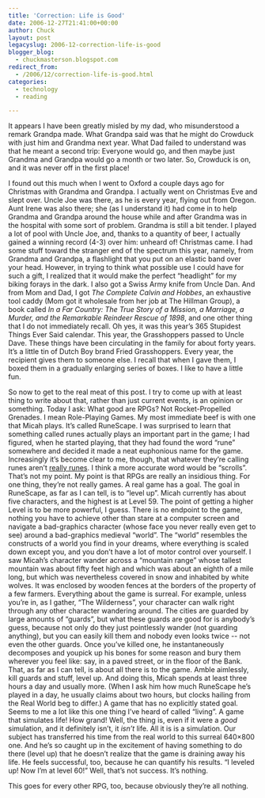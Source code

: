 ```yaml
---
title: 'Correction: Life is Good'
date: 2006-12-27T21:41:00+00:00
author: Chuck
layout: post
legacyslug: 2006-12-correction-life-is-good
blogger_blog:
  - chuckmasterson.blogspot.com
redirect_from:
  - /2006/12/correction-life-is-good.html
categories:
  - technology
  - reading

---
```

It appears I have been greatly misled by my dad, who misunderstood a remark
Grandpa made. What Grandpa said was that he might do Crowduck with just him and
Grandma next year. What Dad failed to understand was that he meant a second
trip: Everyone would go, and then maybe just Grandma and Grandpa would go a
month or two later. So, Crowduck is on, and it was never off in the first
place!

I found out this much when I went to Oxford a couple days ago for Christmas
with Grandma and Grandpa. I actually went on Christmas Eve and slept over.
Uncle Joe was there, as he is every year, flying out from Oregon. Aunt Irene
was also there; she (as I understand it) had come in to help Grandma and
Grandpa around the house while and after Grandma was in the hospital with some
sort of problem. Grandma is still a bit tender. I played a lot of pool with
Uncle Joe, and, thanks to a quantity of beer, I actually gained a winning
record (4-3) over him: unheard of! Christmas came. I had some stuff toward the
stranger end of the spectrum this year, namely, from Grandma and Grandpa, a
flashlight that you put on an elastic band over your head. However, in trying
to think what possible use I could have for such a gift, I realized that it
would make the perfect “headlight” for my biking forays in the dark. I also got
a Swiss Army knife from Uncle Dan. And from Mom and Dad, I got _The Complete
Calvin and Hobbes_, an exhaustive tool caddy (Mom got it wholesale from her job
at The Hillman Group), a book called _In a Far Country: The True Story of a
Mission, a Marriage, a Murder, and the Remarkable Reindeer Rescue of 1898_, and
one other thing that I do not immediately recall. Oh yes, it was this year’s
365 Stupidest Things Ever Said calendar. This year, the Grasshoppers passed to
Uncle Dave. These things have been circulating in the family for about forty
years. It’s a little tin of Dutch Boy brand Fried Grasshoppers. Every year, the
recipient gives them to someone else. I recall that when I gave them, I boxed
them in a gradually enlarging series of boxes. I like to have a little fun. 

So now to get to the real meat of this post. I try to come up with at least
thing to write about that, rather than just current events, is an opinion or
something. Today I ask: What good are RPGs? Not Rocket-Propelled Grenades. I
mean Role-Playing Games. My most immediate beef is with one that Micah plays.
It’s called RuneScape. I was surprised to learn that something called runes
actually plays an important part in the game; I had figured, when he started
playing, that they had found the word “rune” somewhere and decided it made a
neat euphonious name for the game. Increasingly it’s become clear to me,
though, that whatever they’re calling runes aren’t [really
runes](http://www.timelessmyths.com/norse/data/runes1.gif). I think a more
accurate word would be “scrolls”. That’s not my point. My point is that RPGs
are really an insidious thing. For one thing, they’re not really games. A real
game has a goal. The goal in RuneScape, as far as I can tell, is to “level up”.
Micah currently has about five characters, and the highest is at Level 59. The
point of getting a higher Level is to be more powerful, I guess. There is no
endpoint to the game, nothing you have to achieve other than stare at a
computer screen and navigate a bad-graphics character (whose face you never
really even get to see) around a bad-graphics medieval “world”. The “world”
resembles the constructs of a world you find in your dreams, where everything
is scaled down except you, and you don’t have a lot of motor control over
yourself. I saw Micah’s character wander across a “mountain range” whose
tallest mountain was about fifty feet high and which was about an eighth of a
mile long, but which was nevertheless covered in snow and inhabited by white
wolves. It was enclosed by wooden fences at the borders of the property of a
few farmers. Everything about the game is surreal. For example, unless you’re
in, as I gather, “The Wilderness”, your character can walk right through any
other character wandering around. The cities are guarded by large amounts of
“guards”, but what these guards are good for is anybody’s guess, because not
only do they just pointlessly wander (not guarding anything), but you can
easily kill them and nobody even looks twice -- not even the other guards. Once
you’ve killed one, he instantaneously decomposes and youpick up his bones for
some reason and bury them wherever you feel like: say, in a paved street, or in
the floor of the Bank. That, as far as I can tell, is about all there is to the
game. Amble aimlessly, kill guards and stuff, level up. And doing this, Micah
spends at least three hours a day and usually more. (When I ask him how much
RuneScape he’s played in a day, he usually claims about two hours, but clocks
hailing from the Real World beg to differ.) A game that has no explicitly
stated goal. Seems to me a lot like this one thing I’ve heard of called
“living”. A game that simulates life! How grand! Well, the thing is, even if it
were a _good_ simulation, and it definitely isn’t, it _isn’t_ life. All it is
is a simulation. Our subject has transferred his time from the real world to
this surreal 640×800 one. And he’s so caught up in the excitement of having
something to do there (level up) that he doesn’t realize that the game is
draining away his life. He feels successful, too, because he can quantify his
results. “I leveled up! Now I’m at level 60!” Well, that’s not success. It’s
nothing.

This goes for every other RPG, too, because obviously they’re all nothing.
